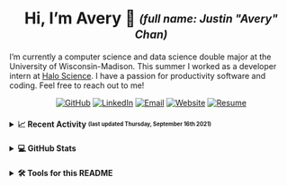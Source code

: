 <h1 align="center">Hi, I’m Avery 👋 <sub><sup><i>(full name: Justin "Avery" Chan)</i></sup></sub></h1>

I’m currently a computer science and data science double major at the University of Wisconsin-Madison. This summer I worked as a developer intern at [Halo Science](https://www.halo.science/). I have a passion for productivity software and coding. Feel free to reach out to me!

<div align="center">
  <a href="https://github.com/Avery2"><img alt="GitHub" src="https://img.shields.io/badge/GitHub-%230077B5.svg?style=flat&logo=github&logoColor=white&color=25292E"/></a>
  <a href="https://www.linkedin.com/in/avery2"><img alt="LinkedIn" src="https://img.shields.io/badge/Justin_Chan-%230077B5.svg?style=flat&logo=linkedin&logoColor=white"/></a>
  <a href="mailto:justinaverychan@gmail.com"><img alt="Email" src="https://img.shields.io/badge/justinaverychan@gmail.com-D14836?style=flat&logo=gmail&logoColor=white"/></a>
  <a href="https://www.averychan.site"><img alt="Website" src="https://img.shields.io/website?down_color=lightgrey&down_message=offline&label=averychan.site&up_color=green&up_message=online&url=https%3A%2F%2Fwww.averychan.site"/></a>
  <a href="https://www.averychan.site/normal-resume/Justin_Avery_Chan_Resume.pdf#view=FitH"><img alt="Resume" src="https://img.shields.io/badge/Resume_(last_updated)-Sept_2021-green"/></a>
</div>

<h4>
<details>
<summary>📈 Recent Activity <sub><sup>(last updated Thursday, September 16th 2021)</sup></sub></summary>
  
<br/>

```
🎉 Merged PR #3 in FOSS-UW/FOSS-UW.github.io
❌ Closed PR #1 in FOSS-UW/fossclub-uw.org
💪 Opened PR #1 in FOSS-UW/fossclub-uw.org
🍴 Forked Avery2/fossclub-uw.org from FOSS-UW/fossclub-uw.org
💪 Opened PR #82 in YoussefRaafatNasry/portfolYOU
❗️ Opened issue #24 in Avery2/Avery2.github.io
❗️ Opened issue #23 in Avery2/Avery2.github.io
```

</details>
</h4>

<h4>
<details>
  <summary>💻 GitHub Stats</summary>
  <br/>
  <div align="center">
    <a href="https://github.com/Avery2" target="__blank">
      <img align="center" src="https://github-readme-stats.vercel.app/api?username=avery2&count_private=true&show_icons=true&hide=issues" />
    </a>
  </div>
  <br/>
</details>
<h4/>

<details>
  <summary>🛠 Tools for this README</summary><br/>

<div align="center">
<h4>

| Tool | Link |
|---|---:|
| Sheilds.io for the badges | [link](https://shields.io) |
| Profile-readme for recent activity | [link](https://github.com/actions-js/profile-readme) |
| Github-readme-stats for the GitHub stats summary | [link](https://github.com/anuraghazra/github-readme-stats) |
| Productive-box for pinned gist (below) of commit times | [link](https://github.com/maxam2017/productive-box) ||

</h4>
</div>
  
</details>
